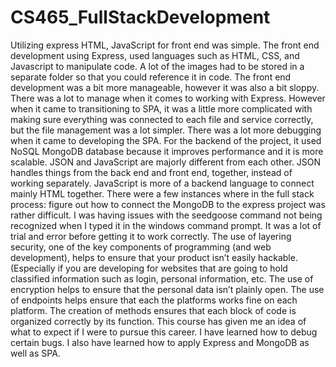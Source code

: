 # CS465_FullStackDevelopment

Utilizing express HTML, JavaScript for front end was simple. The front end development using Express, used languages such as HTML, CSS, and Javascript to manipulate code. A lot of the images had to be stored in a separate folder so that you could reference it in code.  The front end development was a bit more manageable, however it was also a bit sloppy. There was a lot to manage when it comes to working with Express. However when it came to transitioning to SPA, it was a little more complicated with making sure everything was connected to each file and service correctly, but the file management was a lot simpler.  There was a lot more debugging when it came to developing the SPA. For the backend of the project, it used NoSQL MongoDB database because it improves performance and it is more scalable. 
  JSON and JavaScript are majorly different from each other. JSON handles things from the back end and front end, together, instead of working separately. JavaScript is more of a backend language to connect mainly HTML together. There were a few instances where in the full stack process: figure out how to connect the MongoDB to the express project was rather difficult. I was having issues with the seedgoose command not being recognized when I typed it in the windows command prompt. It was a lot of trial and error before getting it to work correctly.
  The use of layering security, one of the key components of programming (and web development), helps to ensure that your product isn’t easily hackable. (Especially if you are developing for websites that are going to hold classified information such as login, personal information,  etc. The use of encryption helps to ensure that the personal data isn’t plainly open. The use of endpoints helps ensure that each the platforms works fine on each platform. The creation of methods ensures that each block of code is organized correctly by its function. 
   This course has given me an idea of what to expect if I were to pursue this career. I have learned how to debug certain bugs. I also have learned how to apply Express and MongoDB as well as SPA. 
